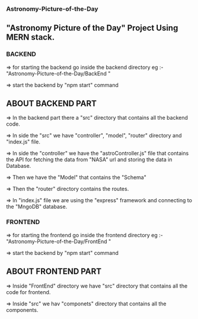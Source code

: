 ### Astronomy-Picture-of-the-Day

## "Astronomy Picture of the Day" Project Using MERN stack.

### BACKEND

=> for starting the backend go inside the backend directory 
eg :- "Astronomy-Picture-of-the-Day/BackEnd " 

=> start the backend by "npm start" command


## ABOUT BACKEND PART
=> In the backend part there a "src" directory that contains all the backend code.

=> In side the "src" we have "controller", "model", "router" directory and "index.js" file.

=> In side the "controller" we have the "astroController.js" file that contains the API for fetching the data from "NASA" url and storing the data in Database.

=> Then we have the "Model" that contains the "Schema"

=> Then the "router" directory contains the routes.

=> In "index.js" file we are using the "express" framework and connecting to the "MngoDB" database.


### FRONTEND

=> for starting the frontend go inside the frontend directory 
eg :- "Astronomy-Picture-of-the-Day/FrontEnd " 

=> start the backend by "npm start" command

## ABOUT FRONTEND PART

=> Inside "FrontEnd" directory we have "src" directory that contains all the code for frontend.

=> Inside "src" we hav "componets" directory that contains all the components.

